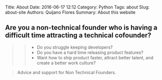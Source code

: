 Title: About
Date: 2016-06-17 12:12
Category: Python
Tags: about
Slug: about-site
Authors: Quijano Flores
Summary: About this website

## Are you a non-technical founder who is having a difficult time attracting a technical cofounder?
>
> > * Do you struggle keeping developers?
> > * Do you have a hard time releasing product features?
> > * Want how to ship product faster, attract better talent, and create a better work culture?

> Advice and support for Non Technical Founders.

